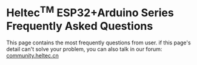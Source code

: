 # Heltec<sup>TM</sup> ESP32+Arduino Series Frequently Asked Questions

This page contains the most frequently questions from user. if this page's detail can't solve your problem, you can also talk in our forum: [community.heltec.cn](http://community.heltec.cn/)
